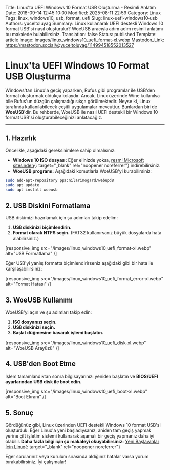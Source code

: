 Title: Linux'ta UEFI Windows 10 Format USB Oluşturma - Resimli Anlatım
Date: 2018-09-14 12:45 10:00
Modified: 2025-08-11 22:59
Category: Linux
Tags: linux, windows10, usb, format, uefi
Slug: linux-uefi-windows10-usb
Authors: yuceltoluyag
Summary: Linux kullanarak UEFI destekli Windows 10 format USB'si nasıl oluşturulur? WoeUSB aracıyla adım adım resimli anlatımı bu makalede bulabilirsiniz.
Translation: false
Status: published
Template: article
Image: images/linux_windows10_uefi_format-xl.webp
Mastodon_Link: https://mastodon.social/@yuceltoluyag/114994518552013527


# Linux'ta UEFI Windows 10 Format USB Oluşturma

Windows'tan Linux'a geçiş yaparken, Rufus gibi programlar ile USB'den format oluşturmak oldukça kolaydır. Ancak, Linux üzerinde Wine kullanılsa bile Rufus'un düzgün çalışmadığı sıkça görülmektedir. Neyse ki, Linux tarafında kullanılabilecek çeşitli uygulamalar mevcuttur. Bunlardan biri de **WoeUSB**'dir. Bu rehberde, WoeUSB ile nasıl UEFI destekli bir Windows 10 format USB'si oluşturabileceğinizi anlatacağız.

---

## 1. Hazırlık

Öncelikle, aşağıdaki gereksinimlere sahip olmalısınız:

- **Windows 10 ISO dosyası:** Eğer elinizde yoksa, [resmi Microsoft sitesinden](https://www.microsoft.com/tr-tr/software-download/windows10){: target="_blank" rel="noopener noreferrer"} indirebilirsiniz.
- **WoeUSB programı:** Aşağıdaki komutlarla WoeUSB'yi kurabilirsiniz:

```bash
sudo add-apt-repository ppa:nilarimogard/webupd8
sudo apt update
sudo apt install woeusb
```

## 2. USB Diskini Formatlama

USB diskimizi hazırlamak için şu adımları takip edelim:

1. **USB diskinizi biçimlendirin.**
2. **Format olarak NTFS seçin.** (FAT32 kullanırsanız büyük dosyalarda hata alabilirsiniz.)


[responsive_img src="/images/linux_windows10_uefi_format-xl.webp" alt="USB Formatlama" /]

Eğer USB'yi yanlış formatta biçimlendirirseniz aşağıdaki gibi bir hata ile karşılaşabilirsiniz:


[responsive_img src="/images/linux_windows10_uefi_format_error-xl.webp" alt="Format Hatası" /]

## 3. WoeUSB Kullanımı

WoeUSB'yi açın ve şu adımları takip edin:

1. **ISO dosyanızı seçin.**
2. **USB diskinizi seçin.**
3. **Başlat düğmesine basarak işlemi başlatın.**


[responsive_img src="/images/linux_windows10_uefi_disk-xl.webp" alt="WoeUSB Arayüzü" /]

## 4. USB'den Boot Etme

İşlem tamamlandıktan sonra bilgisayarınızı yeniden başlatın ve **BIOS/UEFI ayarlarından USB disk ile boot edin.**


[responsive_img src="/images/linux_windows10_uefi_boot-xl.webp" alt="Boot Ekranı" /]
## 5. Sonuç

Gördüğünüz gibi, Linux üzerinden UEFI destekli Windows 10 format USB'si oluşturduk. Eğer Linux'a yeni başladıysanız, aniden tam geçiş yapmak yerine çift işletim sistemi kullanarak aşamalı bir geçiş yapmanız daha iyi olabilir. **Daha fazla bilgi için şu makaleyi okuyabilirsiniz:** [Yeni Başlayanlar İçin Linux](/yeni-baslayanlar-linux-surumu/){: target="_blank" rel="noopener noreferrer"}

Eğer sorularınız veya kurulum sırasında aldığınız hatalar varsa yorum bırakabilirsiniz. İyi çalışmalar!

